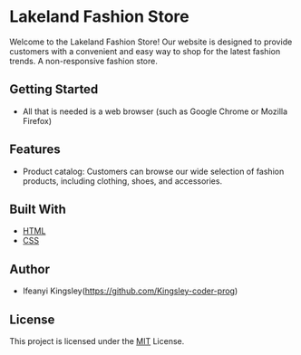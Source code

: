 # Lakeland Fashion Store

Welcome to the Lakeland Fashion Store! Our website is designed to provide customers with a convenient and easy way to shop for the latest fashion trends.
A non-responsive fashion store.

## Getting Started

- All that is needed is a web browser (such as Google Chrome or Mozilla Firefox)

## Features

- Product catalog: Customers can browse our wide selection of fashion products, including clothing, shoes, and accessories.


## Built With

- [HTML](https://developer.mozilla.org/en-US/docs/Web/HTML)
- [CSS](https://developer.mozilla.org/en-US/docs/Web/CSS)

## Author

- Ifeanyi Kingsley(https://github.com/Kingsley-coder-prog)

## License

This project is licensed under the [MIT](https://opensource.org/licenses/MIT) License.

